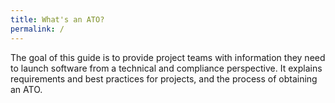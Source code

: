 ```yaml
---
title: What's an ATO?
permalink: /
---
```


The goal of this guide is to provide project teams with information they need to launch software from a technical and compliance perspective. It explains requirements and best practices for projects, and the process of obtaining an ATO.
